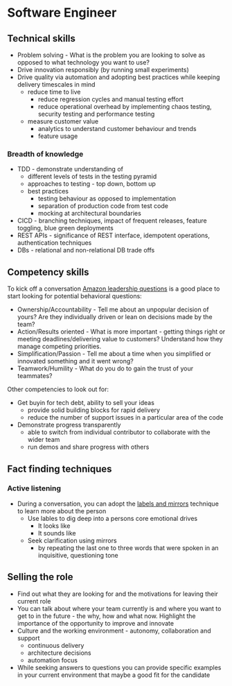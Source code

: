 # Software Engineer

## Technical skills

* Problem solving - What is the problem you are looking to solve as opposed to what technology you want to use?
* Drive innovation responsibly (by running small experiments)
* Drive quality via automation and adopting best practices while keeping delivery timescales in mind
  * reduce time to live
    * reduce regression cycles and manual testing effort
    * reduce operational overhead by implementing chaos testing, security testing and performance testing
  * measure customer value
    * analytics to understand customer behaviour and trends
    * feature usage

### Breadth of knowledge  
  
* TDD - demonstrate understanding of 
  * different levels of tests in the testing pyramid
  * approaches to testing - top down, bottom up
  * best practices
    * testing behaviour as opposed to implementation
    * separation of production code from test code
    * mocking at architectural boundaries
* CICD - branching techniques, impact of frequent releases, feature toggling, blue green deployments
* REST APIs - significance of REST interface, idempotent operations, authentication techniques
* DBs - relational and non-relational DB trade offs

## Competency skills

To kick off a conversation [Amazon leadership questions](https://www.yoreoyster.com/blog/amazon-leadership-principles-questions/) is a good place to start looking for potential behavioral questions:

* Ownership/Accountability - Tell me about an unpopular decision of yours? Are they individually driven or lean on decisions made by the team?
* Action/Results oriented - What is more important - getting things right or meeting deadlines/delivering value to customers? Understand how they manage competing priorities.
* Simplification/Passion - Tell me about a time when you simplified or innovated something and it went wrong?
* Teamwork/Humility - What do you do to gain the trust of your teammates?

Other competencies to look out for:

* Get buyin for tech debt, ability to sell your ideas
  * provide solid building blocks for rapid delivery
  * reduce the number of support issues in a particular area of the code
* Demonstrate progress transparently
  * able to switch from individual contributor to collaborate with the wider team
  * run demos and share progress with others



## Fact finding techniques

### Active listening
* During a conversation, you can adopt the [labels and mirrors](https://blog.blackswanltd.com/the-edge/7-negotiation-techniques-for-introverts) technique to learn more about the person 
  * Use lables to dig deep into a persons core emotional drives
    * It looks like
    * It sounds like
  * Seek clarification using mirrors
    * by repeating the last one to three words that were spoken in an inquisitive, questioning tone

## Selling the role

* Find out what they are looking for and the motivations for leaving their current role
* You can talk about where your team currently is and where you want to get to in the future - the why, how and what now. Highlight the importance of the opportunity to improve and innovate
* Culture and the working environment - autonomy, collaboration and support
  * continuous delivery
  * architecture decisions
  * automation focus
* While seeking answers to questions you can provide specific examples in your current environment that maybe a good fit for the candidate
